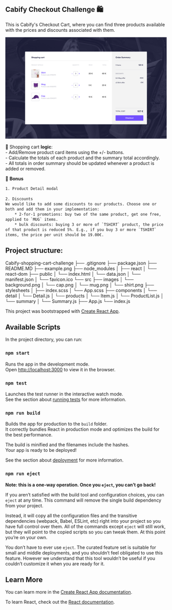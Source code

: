 ## Cabify Checkout Challenge :shopping:
This is Cabify's Checkout Cart, where you can find three products available with the prices and discounts associated with them.

![Example image](./example.png?raw=true)

:shopping_cart: Shopping cart **logic**:<br>
    - Add/Remove product card items using the +/- buttons.<br>
    - Calculate the totals of each product and the summary total accordingly.<br>
    - All totals in order summary should be updated whenever a product is added or removed.<br>

:rocket: **Bonus**   

    1. Product Detail modal

    2. Discounts  
    We would like to add some discounts to our products. Choose one or both and add them in your implementation:
        * 2-for-1 promotions: buy two of the same product, get one free, applied to `MUG` items.
        * bulk discounts: buying 3 or more of `TSHIRT` product, the price of that product is reduced 5%. E.g., if you buy 3 or more `TSHIRT` items, the price per unit should be 19.00€.

## Project structure:

Cabify-shopping-cart-challenge
├── .gitignore
├── package.json
├── README.MD
├── example.png
├── node_modules
│   ├── react
│   └── react-dom
├── public
│   └── index.html
│   └── data.json
│   └── manifest.json
│   └── favicon.ico
└── src
    ├── images
    │   └── background.png
    │   └── cap.png
    │   └── mug.png
    │   └── shirt.png
    ├── stylesheets
    │   ├── index.scss
    │   └── App.scss
    ├── components
    │   └── detail
    │       └── Detail.js
    │   └── products
    │       └── Item.js
    │       └── ProductList.js
    │   └── summary
    │       └── Summary.js
    ├── App.js
    └── index.js


This project was bootstrapped with [Create React App](https://github.com/facebook/create-react-app).

## Available Scripts

In the project directory, you can run:

### `npm start`

Runs the app in the development mode.<br />
Open [http://localhost:3000](http://localhost:3000) to view it in the browser.


### `npm test`

Launches the test runner in the interactive watch mode.<br />
See the section about [running tests](https://facebook.github.io/create-react-app/docs/running-tests) for more information.

### `npm run build`

Builds the app for production to the `build` folder.<br />
It correctly bundles React in production mode and optimizes the build for the best performance.

The build is minified and the filenames include the hashes.<br />
Your app is ready to be deployed!

See the section about [deployment](https://facebook.github.io/create-react-app/docs/deployment) for more information.

### `npm run eject`

**Note: this is a one-way operation. Once you `eject`, you can’t go back!**

If you aren’t satisfied with the build tool and configuration choices, you can `eject` at any time. This command will remove the single build dependency from your project.

Instead, it will copy all the configuration files and the transitive dependencies (webpack, Babel, ESLint, etc) right into your project so you have full control over them. All of the commands except `eject` will still work, but they will point to the copied scripts so you can tweak them. At this point you’re on your own.

You don’t have to ever use `eject`. The curated feature set is suitable for small and middle deployments, and you shouldn’t feel obligated to use this feature. However we understand that this tool wouldn’t be useful if you couldn’t customize it when you are ready for it.

## Learn More

You can learn more in the [Create React App documentation](https://facebook.github.io/create-react-app/docs/getting-started).

To learn React, check out the [React documentation](https://reactjs.org/).


